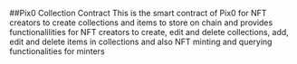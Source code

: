 ##Pix0 Collection Contract
This is the smart contract of Pix0 for NFT creators to create collections and items to store on chain
and provides functionalilities for NFT creators to create, edit and delete collections, add, edit and delete
items in collections and also NFT minting and querying functionalities for minters
